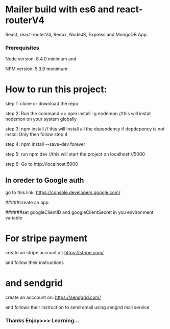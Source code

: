 # Mailer build with es6 and react-routerV4
React, react-routerV4, Redux, NodeJS, Express and MongoDB App.


### Prerequisites
 Node version: 8.4.0 minimum and 

 NPM version: 5.3.0 monimum

# How to run this project:
 step 1: clone or download the repo

 step 2: Run the command >> npm install -g nodemon  //this will install nodemon on your system globally

 step 3: npm install  // this will install all the dependency if depdepency is not install Only then follow step 4

 step 4: npm install --save-dev forever

 step 5: run npm dev //this will start the project on localhost://5000

 step 6: Go to  http://localhost:5000 


## In oreder to Google auth

  go to this link: https://console.developers.google.com/

#####create an app

######set googleClientID and googleClientSecret in you environment variable

# For stripe payment

 create an stripe account at:  https://stripe.com/

and follow their instructions

# and sendgrid 

 create an acccount on:  https://sendgrid.com/

 and follows their instruction to send email using sengird mail service

### Thanks Enjoy>>> Learning...
